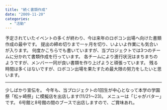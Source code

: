 ```yaml
---
title: "続く書類作成"
date: "2009-11-20"
categories: 
  - "活動"
---
```


予定されていたイベントの多くが終わり、今は来年のロボコン出場へ向けた書類作成の最中です。 提出の締め切りまで一ヶ月を切り、いよいよ作業にも気合いが入ります。 何度かこちらでも書いていますが、当プロジェクトでは3つのチームに分かれて書類作成を行っています。 各チームにより進行状況はまちまちのようですが、メンバー一同が良い書類を作り上げようと頑張っています。 残る時間は多くはないですが、ロボコン出場を果たすため最大限の努力をしたいと思います。

* * *

少しばかり宣伝を。 今年も、当プロジェクトの1回生が中心となって本学の学園祭「松ヶ崎祭」に模擬店を出店します(11/21～23)。 メニューは「じゃがバター」です。 6号館と8号館の間のブースで出店しますので、ご賞味あれ。
